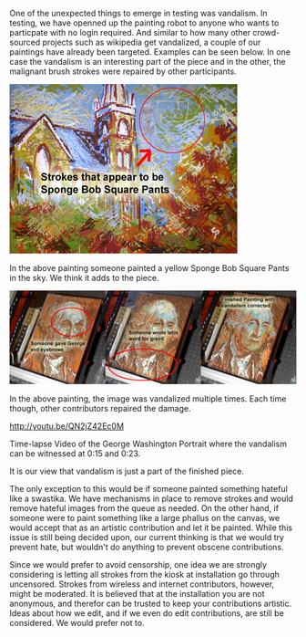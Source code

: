 One of the unexpected things to emerge in testing was vandalism.  In testing, we have openned up the painting robot to anyone who wants to particpate with no login required.  And similar to how many other crowd-sourced projects such as wikipedia get vandalized, a couple of our paintings have already been targeted.  Examples can be seen below.  In one case the vandalism is an interesting part of the piece and in the other, the malignant brush strokes were repaired by other participants.

![Vandalism 1](project_images/spongbobvandalism.jpg?raw=true "Vandalism 1")

In the above painting someone painted a yellow Sponge Bob Square Pants in the sky.  We think it adds to the piece.

![Vandalism 2](project_images/georgevandalism.jpg?raw=true "Vandalism 2")

In the above painting, the image was vandalized multiple times.  Each time though, other contributors repaired the damage.

http://youtu.be/QN2jZ42Ec0M

Time-lapse Video of the George Washington Portrait where the vandalism can be witnessed at 0:15 and 0:23.


It is our view that vandalism is just a part of the finished piece.  

The only exception to this would be if someone painted something hateful like a swastika.  We have mechanisms in place to remove strokes and would remove hateful images from the queue as needed.  On the other hand, if someone were to paint something like a large phallus on the canvas, we would accept that as an artistic contribution and let it be painted.  While this issue is still being decided upon, our current thinking is that we would try prevent hate, but wouldn't do anything to prevent obscene contributions. 

Since we would prefer to avoid censorship, one idea we are strongly considering is letting all strokes from the kiosk at installation go through uncensored. Strokes from wireless and internet contributors, however, might be moderated.  It is believed that at the installation you are not anonymous, and therefor can be trusted to keep your contributions artistic.  Ideas about how we edit, and if we even do edit contributions, are still be considered.  We would prefer not to.
